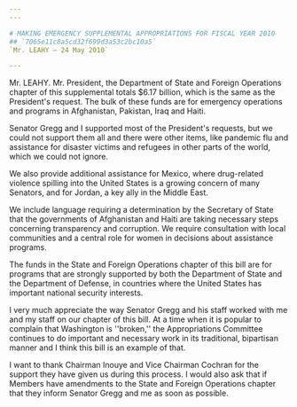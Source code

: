 ```yaml
---
---

# MAKING EMERGENCY SUPPLEMENTAL APPROPRIATIONS FOR FISCAL YEAR 2010
## `7065e11c8a5cd32f699d3a53c2bc10a5`
`Mr. LEAHY — 24 May 2010`

---
```



Mr. LEAHY. Mr. President, the Department of State and Foreign 
Operations chapter of this supplemental totals $6.17 billion, which is 
the same as the President's request. The bulk of these funds are for 
emergency operations and programs in Afghanistan, Pakistan, Iraq and 
Haiti.

Senator Gregg and I supported most of the President's requests, but 
we could not support them all and there were other items, like pandemic 
flu and assistance for disaster victims and refugees in other parts of 
the world, which we could not ignore.

We also provide additional assistance for Mexico, where drug-related 
violence spilling into the United States is a growing concern of many 
Senators, and for Jordan, a key ally in the Middle East.

We include language requiring a determination by the Secretary of 
State that the governments of Afghanistan and Haiti are taking 
necessary steps concerning transparency and corruption. We require 
consultation with local communities and a central role for women in 
decisions about assistance programs.

The funds in the State and Foreign Operations chapter of this bill 
are for programs that are strongly supported by both the Department of 
State and the Department of Defense, in countries where the United 
States has important national security interests.

I very much appreciate the way Senator Gregg and his staff worked 
with me and my staff on our chapter of this bill. At a time when it is 
popular to complain that Washington is ''broken,'' the Appropriations 
Committee continues to do important and necessary work in its 
traditional, bipartisan manner and I think this bill is an example of 
that.

I want to thank Chairman Inouye and Vice Chairman Cochran for the 
support they have given us during this process. I would also ask that 
if Members have amendments to the State and Foreign Operations chapter 
that they inform Senator Gregg and me as soon as possible.